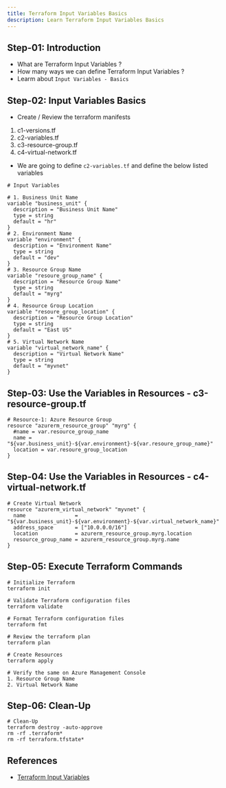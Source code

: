 ```yaml
---
title: Terraform Input Variables Basics
description: Learn Terraform Input Variables Basics
---
```


## Step-01: Introduction
- What are Terraform Input Variables ?
- How many ways we can define Terraform Input Variables ?
- Learm about `Input Variables - Basics`

## Step-02: Input Variables Basics 
- Create / Review the terraform manifests
1. c1-versions.tf
2. c2-variables.tf
3. c3-resource-group.tf
4. c4-virtual-network.tf
- We are going to define `c2-variables.tf` and define the below listed variables
```t
# Input Variables

# 1. Business Unit Name
variable "business_unit" {
  description = "Business Unit Name"
  type = string
  default = "hr"
}
# 2. Environment Name
variable "environment" {
  description = "Environment Name"
  type = string
  default = "dev"
}
# 3. Resource Group Name
variable "resoure_group_name" {
  description = "Resource Group Name"
  type = string
  default = "myrg"
}
# 4. Resource Group Location
variable "resoure_group_location" {
  description = "Resource Group Location"
  type = string
  default = "East US"
}
# 5. Virtual Network Name
variable "virtual_network_name" {
  description = "Virtual Network Name"
  type = string 
  default = "myvnet"
}
```

## Step-03: Use the Variables in Resources - c3-resource-group.tf
```t
# Resource-1: Azure Resource Group
resource "azurerm_resource_group" "myrg" {
  #name = var.resource_group_name
  name = "${var.business_unit}-${var.environment}-${var.resoure_group_name}"
  location = var.resoure_group_location
}
```

## Step-04: Use the Variables in Resources - c4-virtual-network.tf
```t
# Create Virtual Network
resource "azurerm_virtual_network" "myvnet" {
  name                = "${var.business_unit}-${var.environment}-${var.virtual_network_name}"
  address_space       = ["10.0.0.0/16"]
  location            = azurerm_resource_group.myrg.location
  resource_group_name = azurerm_resource_group.myrg.name
}
```

## Step-05: Execute Terraform Commands
```t
# Initialize Terraform
terraform init

# Validate Terraform configuration files
terraform validate

# Format Terraform configuration files
terraform fmt

# Review the terraform plan
terraform plan

# Create Resources
terraform apply

# Verify the same on Azure Management Console
1. Resource Group Name
2. Virtual Network Name 
```

## Step-06: Clean-Up
```t
# Clean-Up
terraform destroy -auto-approve
rm -rf .terraform*
rm -rf terraform.tfstate*
```

## References
- [Terraform Input Variables](https://www.terraform.io/docs/language/values/variables.html)


